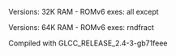 

Versions: 32K RAM - ROMv6 exes: all except

Versions: 64K RAM - ROMv6 exes: rndfract

Compiled with GLCC_RELEASE_2.4-3-gb71feee
